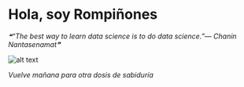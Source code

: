 # Hola, soy Rompiñones

<!--STARTS_HERE_QUOTE_README-->
<i>❝“The best way to learn data science is to do data science.”— Chanin Nantasenamat❞</i>
<!--ENDS_HERE_QUOTE_README-->

<!--START_SECTION:update_image-->
![alt text](https://raw.githubusercontent.com/focaalvarez/rompinones/main/.github/images/MVIMG_20211009_125338.jpg?raw=true)
<!--END_SECTION:update_image-->

*Vuelve mañana para otra dosis de sabiduría*
